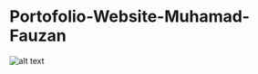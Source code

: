 # Portofolio-Website-Muhamad-Fauzan

![alt text](https://github.com/013Fauzan-gif/Portofolio-Website-Muhamad-Fauzan/blob/main/Tampilan%20Website/SS%20Project%20UTS.png)
